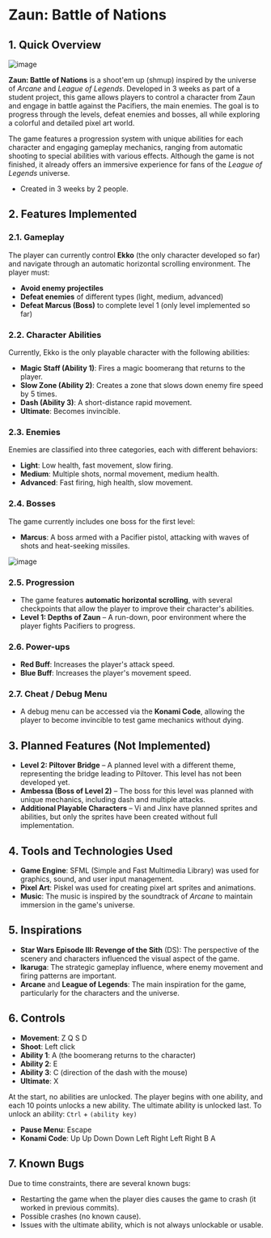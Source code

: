 # Zaun: Battle of Nations

## 1. Quick Overview

![image](https://github.com/user-attachments/assets/62c52d1b-b6c2-4196-9b8d-374198f4f2c2)

**Zaun: Battle of Nations** is a shoot'em up (shmup) inspired by the universe of *Arcane* and *League of Legends*. Developed in 3 weeks as part of a student project, this game allows players to control a character from Zaun and engage in battle against the Pacifiers, the main enemies. The goal is to progress through the levels, defeat enemies and bosses, all while exploring a colorful and detailed pixel art world.

The game features a progression system with unique abilities for each character and engaging gameplay mechanics, ranging from automatic shooting to special abilities with various effects. Although the game is not finished, it already offers an immersive experience for fans of the *League of Legends* universe.

- Created in 3 weeks by 2 people.

## 2. Features Implemented

### 2.1. Gameplay

The player can currently control **Ekko** (the only character developed so far) and navigate through an automatic horizontal scrolling environment. The player must:
- **Avoid enemy projectiles**
- **Defeat enemies** of different types (light, medium, advanced)
- **Defeat Marcus (Boss)** to complete level 1 (only level implemented so far)

### 2.2. Character Abilities

Currently, Ekko is the only playable character with the following abilities:
- **Magic Staff (Ability 1)**: Fires a magic boomerang that returns to the player.
- **Slow Zone (Ability 2)**: Creates a zone that slows down enemy fire speed by 5 times.
- **Dash (Ability 3)**: A short-distance rapid movement.
- **Ultimate**: Becomes invincible.

### 2.3. Enemies

Enemies are classified into three categories, each with different behaviors:
- **Light**: Low health, fast movement, slow firing.
- **Medium**: Multiple shots, normal movement, medium health.
- **Advanced**: Fast firing, high health, slow movement.

### 2.4. Bosses

The game currently includes one boss for the first level:
- **Marcus**: A boss armed with a Pacifier pistol, attacking with waves of shots and heat-seeking missiles.

![image](https://github.com/user-attachments/assets/1eb3bed6-f7e7-4657-955e-a52c24542871)

### 2.5. Progression

- The game features **automatic horizontal scrolling**, with several checkpoints that allow the player to improve their character's abilities. 
- **Level 1: Depths of Zaun** – A run-down, poor environment where the player fights Pacifiers to progress.

### 2.6. Power-ups

- **Red Buff**: Increases the player's attack speed.
- **Blue Buff**: Increases the player's movement speed.

### 2.7. Cheat / Debug Menu

- A debug menu can be accessed via the **Konami Code**, allowing the player to become invincible to test game mechanics without dying.

## 3. Planned Features (Not Implemented)

- **Level 2: Piltover Bridge** – A planned level with a different theme, representing the bridge leading to Piltover. This level has not been developed yet.
- **Ambessa (Boss of Level 2)** – The boss for this level was planned with unique mechanics, including dash and multiple attacks.
- **Additional Playable Characters** – Vi and Jinx have planned sprites and abilities, but only the sprites have been created without full implementation.

## 4. Tools and Technologies Used

- **Game Engine**: SFML (Simple and Fast Multimedia Library) was used for graphics, sound, and user input management.
- **Pixel Art**: Piskel was used for creating pixel art sprites and animations.
- **Music**: The music is inspired by the soundtrack of *Arcane* to maintain immersion in the game's universe.

## 5. Inspirations

- **Star Wars Episode III: Revenge of the Sith** (DS): The perspective of the scenery and characters influenced the visual aspect of the game.
- **Ikaruga**: The strategic gameplay influence, where enemy movement and firing patterns are important.
- **Arcane** and **League of Legends**: The main inspiration for the game, particularly for the characters and the universe.

## 6. Controls

- **Movement**: Z Q S D
- **Shoot**: Left click
- **Ability 1**: A (the boomerang returns to the character)
- **Ability 2**: E 
- **Ability 3**: C (direction of the dash with the mouse)
- **Ultimate**: X

At the start, no abilities are unlocked. The player begins with one ability, and each 10 points unlocks a new ability. The ultimate ability is unlocked last.
To unlock an ability: `Ctrl` + `(ability key)`

- **Pause Menu**: Escape
- **Konami Code**: Up Up Down Down Left Right Left Right B A

## 7. Known Bugs

Due to time constraints, there are several known bugs:
- Restarting the game when the player dies causes the game to crash (it worked in previous commits).
- Possible crashes (no known cause).
- Issues with the ultimate ability, which is not always unlockable or usable.
